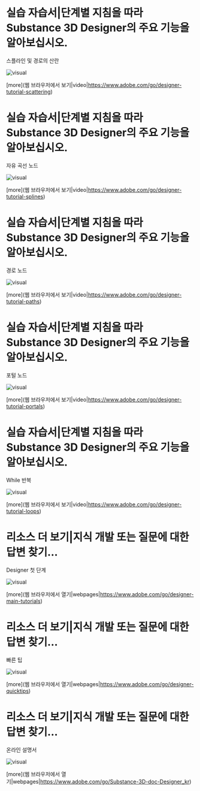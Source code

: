 <!--Entry format-->
<!--
# Section name|Section description
Element description
![visual]([image file])
[more](link text|icon|url)
-->

# 실습 자습서|단계별 지침을 따라 Substance 3D Designer의 주요 기능을 알아보십시오.
스플라인 및 경로의 산란

![visual](tutorial5.png)

[more](웹 브라우저에서 보기|video|https://www.adobe.com/go/designer-tutorial-scattering)

# 실습 자습서|단계별 지침을 따라 Substance 3D Designer의 주요 기능을 알아보십시오.
자유 곡선 노드

![visual](tutorial1.png)

[more](웹 브라우저에서 보기|video|https://www.adobe.com/go/designer-tutorial-splines)

# 실습 자습서|단계별 지침을 따라 Substance 3D Designer의 주요 기능을 알아보십시오.
경로 노드

![visual](tutorial2.png)

[more](웹 브라우저에서 보기|video|https://www.adobe.com/go/designer-tutorial-paths)

# 실습 자습서|단계별 지침을 따라 Substance 3D Designer의 주요 기능을 알아보십시오.
포털 노드

![visual](tutorial3.png)

[more](웹 브라우저에서 보기|video|https://www.adobe.com/go/designer-tutorial-portals)

# 실습 자습서|단계별 지침을 따라 Substance 3D Designer의 주요 기능을 알아보십시오.
While 반복

![visual](tutorial4.png)

[more](웹 브라우저에서 보기|video|https://www.adobe.com/go/designer-tutorial-loops)


# 리소스 더 보기|지식 개발 또는 질문에 대한 답변 찾기...
Designer 첫 단계

![visual](resource1.png)

[more](웹 브라우저에서 열기|webpages|https://www.adobe.com/go/designer-main-tutorials)

# 리소스 더 보기|지식 개발 또는 질문에 대한 답변 찾기...
빠른 팁

![visual](resource2.png)

[more](웹 브라우저에서 열기|webpages|https://www.adobe.com/go/designer-quicktips)

# 리소스 더 보기|지식 개발 또는 질문에 대한 답변 찾기...
온라인 설명서

![visual](resource3.png)

[more](웹 브라우저에서 열기|webpages|https://www.adobe.com/go/Substance-3D-doc-Designer_kr)